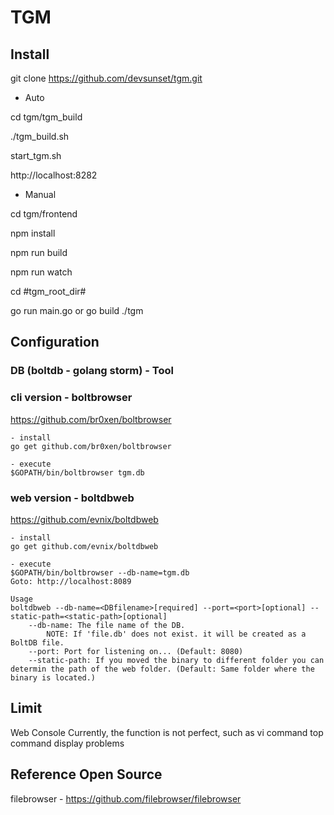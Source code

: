 
# TGM

## Install

git clone  https://github.com/devsunset/tgm.git

- Auto 

cd tgm/tgm_build

./tgm_build.sh

start_tgm.sh

http://localhost:8282


- Manual 

cd tgm/frontend

npm install

npm run build

npm run watch

cd #tgm_root_dir#

go run main.go
or 
go build
./tgm


## Configuration

### DB (boltdb - golang storm) - Tool

### cli version - boltbrowser
https://github.com/br0xen/boltbrowser

    - install
    go get github.com/br0xen/boltbrowser

    - execute 
    $GOPATH/bin/boltbrowser tgm.db

### web version - boltdbweb
https://github.com/evnix/boltdbweb

    - install
    go get github.com/evnix/boltdbweb

    - execute 
    $GOPATH/bin/boltbrowser --db-name=tgm.db
    Goto: http://localhost:8089

    Usage
    boltdbweb --db-name=<DBfilename>[required] --port=<port>[optional] --static-path=<static-path>[optional]
        --db-name: The file name of the DB.
            NOTE: If 'file.db' does not exist. it will be created as a BoltDB file.
        --port: Port for listening on... (Default: 8080)
        --static-path: If you moved the binary to different folder you can determin the path of the web folder. (Default: Same folder where the binary is located.)

## Limit 
Web Console
Currently, the function is not perfect, such as vi command top command display problems

## Reference Open Source
filebrowser - https://github.com/filebrowser/filebrowser
